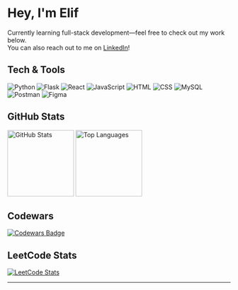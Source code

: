 # Hey, I'm Elif

Currently learning full-stack development—feel free to check out my work below.  
You can also reach out to me on [LinkedIn](https://www.linkedin.com/in/elif-erik/)! 

## Tech & Tools

<p>
  <img src="https://img.shields.io/badge/Python-3776AB?style=flat&logo=python&logoColor=white" alt="Python" />
  <img src="https://img.shields.io/badge/Flask-000000?style=flat&logo=flask&logoColor=white" alt="Flask" />
  <img src="https://img.shields.io/badge/React-61DAFB?style=flat&logo=react&logoColor=black" alt="React" />
  <img src="https://img.shields.io/badge/JavaScript-F7DF1E?style=flat&logo=javascript&logoColor=black" alt="JavaScript" />
  <img src="https://img.shields.io/badge/HTML-E34F26?style=flat&logo=html5&logoColor=white" alt="HTML" />
  <img src="https://img.shields.io/badge/CSS-1572B6?style=flat&logo=css3&logoColor=white" alt="CSS" />
  <img src="https://img.shields.io/badge/MySQL-4479A1?style=flat&logo=mysql&logoColor=white" alt="MySQL" />
  <img src="https://img.shields.io/badge/Postman-FF6C37?style=flat&logo=postman&logoColor=white" alt="Postman" />
  <img src="https://img.shields.io/badge/Figma-F24E1E?style=flat&logo=figma&logoColor=white" alt="Figma" />
</p>

## GitHub Stats

<p>
  <img src="https://github-readme-stats.vercel.app/api?username=VELIFZ&show_icons=true" height="150" alt="GitHub Stats" />
  <img src="https://github-readme-stats.vercel.app/api/top-langs/?username=VELIFZ&layout=compact" height="150" alt="Top Languages" />
</p>

## Codewars

[![Codewars Badge](https://www.codewars.com/users/VELIFZ/badges/large)](https://www.codewars.com/users/VELIFZ)

## LeetCode Stats

[![LeetCode Stats](https://leetcard.jacoblin.cool/VELIFZ?theme=dark)](https://leetcode.com/u/VELIFZ/)

---
